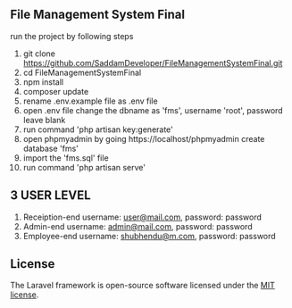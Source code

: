 ## File Management System Final

run the project by following steps
1. git clone https://github.com/SaddamDeveloper/FileManagementSystemFinal.git
2. cd FileManagementSystemFinal
3. npm install
4. composer update
5. rename .env.example file as .env file
6. open .env file change the dbname as 'fms', username 'root', password leave blank
7. run command 'php artisan key:generate'
8. open phpmyadmin by going https://localhost/phpmyadmin create database 'fms'
9. import the 'fms.sql' file
10. run command 'php artisan serve'

## 3 USER LEVEL
1. Receiption-end username: user@mail.com, password: password
2. Admin-end username: admin@mail.com, password: password
3. Employee-end username: shubhendu@m.com, password: password



















## License

The Laravel framework is open-source software licensed under the [MIT license](https://opensource.org/licenses/MIT).
